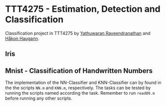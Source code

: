 # TTT4275 - Estimation, Detection and Classification
Classification project in TTT4275 by [Yathuwaran Raveendranathan](https://github.com/Yathuwaran) and [Håkon Haugann](https://github.com/Haugann). 

## Iris


## Mnist - Classification of Handwritten Numbers
The implementation of the NN-Classifier and KNN-Classifier can by found in the the scripts `NN.m` and `KNN.m`, respectively. The tasks can be tested by running the scripts named according the task. Remember to run `read09.m` before running any other scripts.
